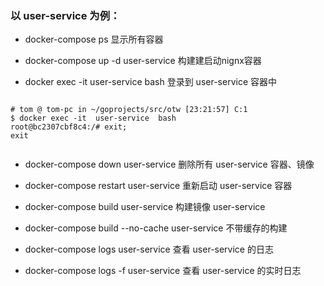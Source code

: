 
### 以 user-service 为例：

* docker-compose ps                                   显示所有容器

* docker-compose up -d user-service                     构建建启动nignx容器

* docker exec -it  user-service  bash           登录到 user-service 容器中
~~~

# tom @ tom-pc in ~/goprojects/src/otw [23:21:57] C:1
$ docker exec -it  user-service  bash
root@bc2307cbf8c4:/# exit;
exit


~~~

* docker-compose down   user-service              删除所有 user-service 容器、镜像



* docker-compose restart user-service                    重新启动 user-service  容器


* docker-compose build user-service                      构建镜像 user-service         

* docker-compose build --no-cache user-service     不带缓存的构建 

* docker-compose logs  user-service                      查看 user-service  的日志 

* docker-compose logs -f user-service                    查看 user-service  的实时日志
